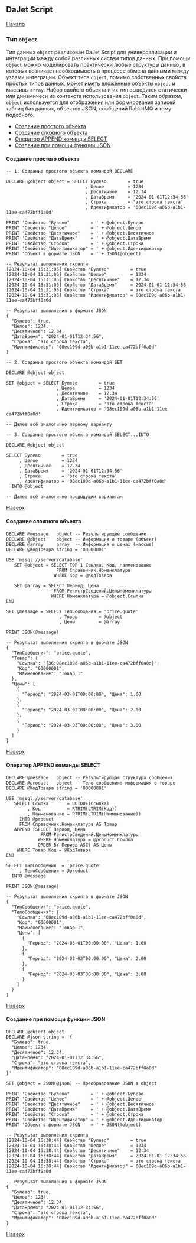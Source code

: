 ## DaJet Script

[Начало](https://github.com/zhichkin/dajet/tree/main/doc/dajet-script/README.md)

### Тип ```object```

Тип данных ```object``` реализован DaJet Script для универсализации и интеграции между собой различных систем типов данных. При помощи ```object``` можно моделировать практически любые структуры данных, в которых возникает необходимость в процессе обмена данными между узлами интеграции. Объект типа ```object```, помимо собственных свойств простых типов данных, может иметь вложенные объекты ```object``` и массивы ```array```. Набор свойств объекта и их тип выводится статически или динамичеси из контекста использования ```object```. Таким образом, ```object``` используется для отображения или формирования записей таблиц баз данных, объектов JSON, сообщений RabbitMQ и тому подобного. 

- [Создание простого объекта](#создание-простого-объекта)
- [Создание сложного объекта](#создание-сложного-объекта)
- [Оператор APPEND команды SELECT](#оператор-append-команды-select)
- [Создание при помощи функции JSON](#создание-при-помощи-функции-json)

#### Создание простого объекта

```TSQL
-- 1. Создание простого объекта командой DECLARE

DECLARE @object object = SELECT Булево        = true
                              , Целое         = 1234
                              , Десятичное    = 12.34
                              , ДатаВремя     = '2024-01-01T12:34:56'
                              , Строка        = 'это строка текста'
                              , Идентификатор = '08ec109d-a06b-a1b1-11ee-ca472bff0a0d'

PRINT 'Свойство "Булево"        = ' + @object.Булево
PRINT 'Свойство "Целое"         = ' + @object.Целое
PRINT 'Свойство "Десятичное"    = ' + @object.Десятичное
PRINT 'Свойство "ДатаВремя"     = ' + @object.ДатаВремя
PRINT 'Свойство "Строка"        = ' + @object.Строка
PRINT 'Свойство "Идентификатор" = ' + @object.Идентификатор
PRINT 'Объект в формате JSON    = ' + JSON(@object)

-- Результат выполнения скрипта
[2024-10-04 15:31:05] Свойство "Булево"        = true
[2024-10-04 15:31:05] Свойство "Целое"         = 1234
[2024-10-04 15:31:05] Свойство "Десятичное"    = 12.34
[2024-10-04 15:31:05] Свойство "ДатаВремя"     = 2024-01-01 12:34:56
[2024-10-04 15:31:05] Свойство "Строка"        = это строка текста
[2024-10-04 15:31:05] Свойство "Идентификатор" = 08ec109d-a06b-a1b1-11ee-ca472bff0a0d

-- Результат выполнения в формате JSON
{
  "Булево": true,
  "Целое": 1234,
  "Десятичное": 12.34,
  "ДатаВремя": "2024-01-01T12:34:56",
  "Строка": "это строка текста",
  "Идентификатор": "08ec109d-a06b-a1b1-11ee-ca472bff0a0d"
}
```

```TSQL
-- 2. Создание простого объекта командой SET

DECLARE @object object

SET @object = SELECT Булево        = true
                   , Целое         = 1234
                   , Десятичное    = 12.34
                   , ДатаВремя     = '2024-01-01T12:34:56'
                   , Строка        = 'это строка текста'
                   , Идентификатор = '08ec109d-a06b-a1b1-11ee-ca472bff0a0d'

-- Далее всё аналогично первому варианту
```

```TSQL
-- 3. Создание простого объекта командой SELECT...INTO

DECLARE @object object

SELECT Булево        = true
     , Целое         = 1234
     , Десятичное    = 12.34
     , ДатаВремя     = '2024-01-01T12:34:56'
     , Строка        = 'это строка текста'
     , Идентификатор = '08ec109d-a06b-a1b1-11ee-ca472bff0a0d'
  INTO @object

-- Далее всё аналогично предыдущим вариантам
```

[Наверх](#тип-object)

#### Создание сложного объекта

```TSQL
DECLARE @message   object -- Результирующее сообщение
DECLARE @object    object -- Информация о товаре (объект)
DECLARE @array     array  -- Информация о ценах (массив)
DECLARE @КодТовара string = '00000001'

USE 'mssql://server/database'
   SET @object = SELECT TOP 1 Ссылка, Код, Наименование
                   FROM Справочник.Номенклатура
                  WHERE Код = @КодТовара

   SET @array = SELECT Период, Цена
                  FROM РегистрСведений.ЦеныНоменклатуры
                 WHERE Номенклатура = @object.Ссылка
END

SET @message = SELECT ТипСообщения = 'price.quote'
                    , Товар        = @object
                    , Цены         = @array

PRINT JSON(@message)

-- Результат выполнения скрипта в формате JSON
{
  "ТипСообщения": "price.quote",
  "Товар": {
    "Ссылка": "{36:08ec109d-a06b-a1b1-11ee-ca472bff0a0d}",
    "Код": "00000001",
    "Наименование": "Товар 1"
  },
  "Цены": [
    {
      "Период": "2024-03-01T00:00:00", "Цена": 1.00
    },
    {
      "Период": "2024-03-02T00:00:00", "Цена": 2.00
    },
    {
      "Период": "2024-03-03T00:00:00", "Цена": 3.00
    }
  ]
}
```

[Наверх](#тип-object)

#### Оператор APPEND команды SELECT

```TSQL
DECLARE @message   object -- Результирующая структура сообщения
DECLARE @product   object -- Тело сообщения: информация о товаре
DECLARE @КодТовара string = '00000001'

USE 'mssql://server/database'
   SELECT Ссылка       = UUIDOF(Ссылка)
        , Код          = RTRIM(LTRIM(Код))
        , Наименование = RTRIM(LTRIM(Наименование))
     INTO @product
     FROM Справочник.Номенклатура AS Товар
   APPEND (SELECT Период, Цена
             FROM РегистрСведений.ЦеныНоменклатуры
            WHERE Номенклатура = @product.Ссылка
            ORDER BY Период ASC) AS Цены
    WHERE Товар.Код = @КодТовара
END

SELECT ТипСообщения  = 'price.quote'
     , ТелоСообщения = @product
  INTO @message

PRINT JSON(@message)

-- Результат выполнения скрипта в формате JSON
{
  "ТипСообщения": "price.quote",
  "ТелоСообщения": {
    "Ссылка": "08ec109d-a06b-a1b1-11ee-ca472bff0a0d",
    "Код": "00000001",
    "Наименование": "Товар 1",
    "Цены": [
      {
        "Период": "2024-03-01T00:00:00", "Цена": 1.00
      },
      {
        "Период": "2024-03-02T00:00:00", "Цена": 2.00
      },
      {
        "Период": "2024-03-03T00:00:00", "Цена": 3.00
      }
    ]
  }
}
```

[Наверх](#тип-object)

#### Создание при помощи функции JSON

```TSQL
DECLARE @object object
DECLARE @json string = '{
  "Булево": true,
  "Целое": 1234,
  "Десятичное": 12.34,
  "ДатаВремя": "2024-01-01T12:34:56",
  "Строка": "это строка текста",
  "Идентификатор": "08ec109d-a06b-a1b1-11ee-ca472bff0a0d"
}'

SET @object = JSON(@json) -- Преобразование JSON в object

PRINT 'Свойство "Булево"        = ' + @object.Булево
PRINT 'Свойство "Целое"         = ' + @object.Целое
PRINT 'Свойство "Десятичное"    = ' + @object.Десятичное
PRINT 'Свойство "ДатаВремя"     = ' + @object.ДатаВремя
PRINT 'Свойство "Строка"        = ' + @object.Строка
PRINT 'Свойство "Идентификатор" = ' + @object.Идентификатор
PRINT 'Объект в формате JSON    = ' + JSON(@object)

-- Результат выполнения скрипта
[2024-10-04 16:38:44] Свойство "Булево"        = true
[2024-10-04 16:38:44] Свойство "Целое"         = 1234
[2024-10-04 16:38:44] Свойство "Десятичное"    = 12.34
[2024-10-04 16:38:44] Свойство "ДатаВремя"     = 2024-01-01 12:34:56
[2024-10-04 16:38:44] Свойство "Строка"        = это строка текста
[2024-10-04 16:38:44] Свойство "Идентификатор" = 08ec109d-a06b-a1b1-11ee-ca472bff0a0d

-- Результат выполнения в формате JSON
{
  "Булево": true,
  "Целое": 1234,
  "Десятичное": 12.34,
  "ДатаВремя": "2024-01-01T12:34:56",
  "Строка": "это строка текста",
  "Идентификатор": "08ec109d-a06b-a1b1-11ee-ca472bff0a0d"
}
```

[Наверх](#тип-object)
